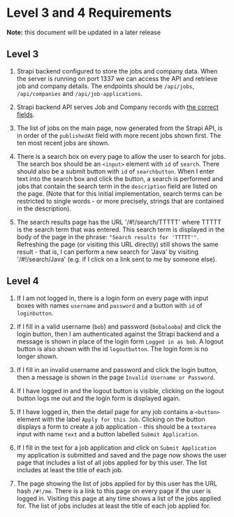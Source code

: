 # Level 3 and 4 Requirements

__Note:__ this document will be updated in a later release

## Level 3

1. Strapi backend configured to store the jobs and company data.  When the server
is running on port 1337 we can access the API and retrieve job and company details.
The endpoints should be `/api/jobs`, `/api/companies` and `/api/job-applications`.

2. Strapi backend API serves Job and Company records with [the correct fields](data.md).

3. The list of jobs on the main page, now generated from the Strapi API,
is in order of the `publishedAt` field
with more recent jobs shown first.   The ten most recent jobs are shown.  

4. There is a search box on every page to allow the user to search for jobs. 
The search box should be an `<input>` element with `id` of `search`. There
should also be a submit button with `id` of `searchbutton`. 
When I enter text into the search box and click the button, a search is performed
and jobs that contain the search term in the `description` field are
listed on the page.  (Note that for this initial implementation, search
terms can be restricted to single words - or more precisely, strings that are
contained in the description).

5. The search results page has the URL '/#!/search/TTTTT' where TTTTT is the 
search term that was entered.  This search term is displayed in the body
of the page in the phrase: `"Search results for 'TTTTT'"`.   Refreshing
the page (or visiting this URL directly) still shows the same result - that
is, I can perform a new search for 'Java' by visiting '/#!/search/Java' (e.g.
if I click on a link sent to me by someone else).

## Level 4

1. If I am not logged in, there is a login form on every page with input
boxes with names `username` and `password` and a button with `id` of `loginbutton`.

2. If I fill in a valid username (`bob`) and password (`bobalooba`) and click
the login button, then I am authenticated against the Strapi backend and a
message is shown in place of the login form `Logged in as bob`.  A 
logout button is also shown with the id `logoutbutton`.  The login form
is no longer shown.

3. If I fill in an invalid username and password and click the login button,
then a message is shown in the page `Invalid Username or Password`.  

4. If I have logged in and the logout button is visible, clicking on the 
logout button logs me out and the login form is displayed again.

5. If I have logged in, then the detail page for any job contains a
`<button>` element with the label `Apply for this Job`.  Clicking on the button
displays a form to create a job application - this should be a `textarea`
input with name `text` and a button labelled `Submit Application`.

6. If I fill in the text for a job application and click on `Submit Application`
my application is submitted and saved and the page now shows the
user page that includes a list of all jobs applied for by this user.  The
list includes at least the title of each job.

7. The page showing the list of jobs applied for by this user has
the URL hash `/#!/me`.  There is a link to this page on every
page if the user is logged in.  Visiting this page at any time
shows a list of the jobs applied for.  The list of jobs includes
at least the title of each job applied for.
